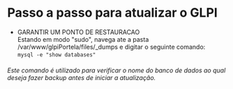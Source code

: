 # Passo a passo para atualizar o GLPI


* GARANTIR UM PONTO DE RESTAURACAO<br>
Estando em modo "sudo", navega ate a pasta /var/www/glpiPortela/files/_dumps e digitar o seguinte comando:<br>
`mysql -e "show databases"`
<h6>Este comando é utilizado para verificar o nome do banco de dados ao qual deseja fazer backup antes de iniciar a atualização.</h6>
	
	 
